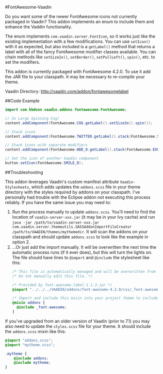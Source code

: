 #FontAwesome-Vaadin

Do you want some of the newer FontAwesome icons not currently packaged in Vaadin? This addon implements an enum to include them and enhance the Vaddin functionality. 

The enum implements `com.vaadin.server.FontIcon`, so it works just like the existing implementation with a few modifications. You can use `setIcon()` with it as expected, but also included is a `getLabel()` method that returns a label with all of the fancy FontAwesome modifier classes available. You can chain methods like `setSize2x()`, `setBorder()`, `setPullLeft()`, `spin()`, etc. to set the modifiers. 

This addon is currently packaged with FontAwesome 4.2.0. To use it add the JAR file to your classpath. It may be necessary to re-compile your theme.

Vaadin Directory: http://vaadin.com/addon/fontawesomelabel


##Code Example

```java
import com.kbdunn.vaadin.addons.fontawesome.FontAwesome;

// 3x Large Spinning Cog!
content.addComponent(FontAwesome.COG.getLabel().setSize3x().spin());

// Stack icons
content.addComponent(FontAwesome.TWITTER.getLabel().stack(FontAwesome.SQUARE_O).setSize3x());

// Stack icons with separate modifiers
content.addComponent(FontAwesome.HDD_O.getLabel().stack(FontAwesome.EXCLAMATION.getLabel().inverseColor()).setSize3x().reverseStackSize());

// Set the icon of another Vaadin component
button.setIcon(FontAwesome.SMILE_O);
```

##Troubleshooting

This addon leverages Vaadin's custom manifest attribute `Vaadin-Stylesheets`, which adds updates the `addons.scss` file in your theme directory with the styles required by addons on your classpath. I've personally had trouble with the Eclipse addon not executing this process reliably. If you have the same issue you may need to:

  1.  Run the process manually to update `addons.scss`. You'll need to find the location of `vaadin-server-xxx.jar` (it may be in your Ivy cache) and run `java -jar /path/to/vaadin-server-xxx.jar com.vaadin.server.themeutils.SASSAddonImportFileCreator /path/to/VAADIN/themes/mythemedir`. It will scan the addons on your classpath and should update `addons.scss` to look like the example in option 2.
  2.  ...Or just add the import manually. It will be overwritten the next time the automatic process runs (if it ever does), but this will turn the lights on. The file should have lines to `@import` and `@include` the stylesheet like this:
      ```scss
      /* This file is automatically managed and will be overwritten from time to time. */
      /* Do not manually edit this file. */
      
      /* Provided by font-awesome-label-1.1.3.jar */
      @import "../../../VAADIN/addons/font-awesome-4.2.0/css/_font-awesome.scss";
      
      /* Import and include this mixin into your project theme to include the addon themes */
      @mixin addons {
      	@include _font-awesome;
      }
      ```

If you've upgraded from an older version of Vaadin (prior to 7.1) you may also need to update the `styles.scss` file for your theme. It should include the `addons.scss` mixin like this:

```scss
@import "addons.scss";
@import "mytheme.scss";

.mytheme {
	@include addons;
	@include mytheme;
}
```
